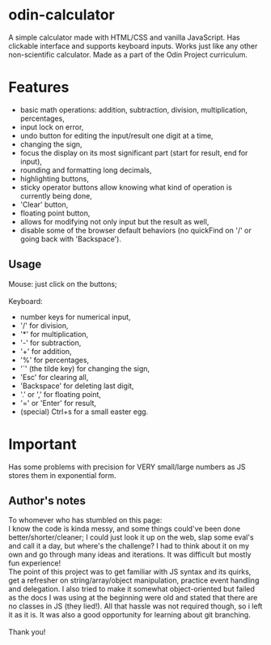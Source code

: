 # odin-calculator

A simple calculator made with HTML/CSS and vanilla JavaScript.
Has clickable interface and supports keyboard inputs.
Works just like any other non-scientific calculator.
Made as a part of the Odin Project curriculum.


# Features

- basic math operations: addition, subtraction, division, multiplication, percentages,
- input lock on error,
- undo button for editing the input/result one digit at a time,
- changing the sign,
- focus the display on its most significant part (start for result, end for input),
- rounding and formatting long decimals,
- highlighting buttons,
- sticky operator buttons allow knowing what kind of operation is currently being done,
- 'Clear' button,
- floating point button,
- allows for modifying not only input but the result as well,
- disable some of the browser default behaviors (no quickFind on '/' or going back with 'Backspace').


## Usage

Mouse: just click on the buttons;<br/><br/>
Keyboard:
- number keys for numerical input,
- '/' for division,
- '*' for multiplication,
- '-' for subtraction,
- '+' for addition,
- '%' for percentages,
- '`' (the tilde key) for changing the sign,
- 'Esc' for clearing all,
- 'Backspace' for deleting last digit,
- '.' or ',' for floating point,
- '=' or 'Enter' for result,
- (special) Ctrl+s for a small easter egg.


# Important

Has some problems with precision for VERY small/large numbers as JS stores them in exponential form.


## Author's notes

To whomever who has stumbled on this page:<br/>
I know the code is kinda messy, and some things could've been done better/shorter/cleaner;
I could just look it up on the web, slap some eval's and call it a day, but where's the challenge?
I had to think about it on my own and go through many ideas and iterations. It was difficult but mostly fun experience!<br/>
The point of this project was to get familiar with JS syntax and its quirks,
get a refresher on string/array/object manipulation, practice event handling and delegation.
I also tried to make it somewhat object-oriented but failed as the docs I was using at the beginning were old
and stated that there are no classes in JS (they lied!). All that hassle was not required though, so i left it as it is.
It was also a good opportunity for learning about git branching.
<br/><br/>
Thank you!